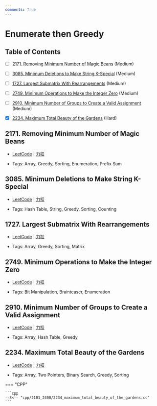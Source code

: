 ```yaml
---
comments: True
---
```


# Enumerate then Greedy

## Table of Contents

- [ ] [2171. Removing Minimum Number of Magic Beans](#2171-removing-minimum-number-of-magic-beans) (Medium)
- [ ] [3085. Minimum Deletions to Make String K-Special](#3085-minimum-deletions-to-make-string-k-special) (Medium)
- [ ] [1727. Largest Submatrix With Rearrangements](#1727-largest-submatrix-with-rearrangements) (Medium)
- [ ] [2749. Minimum Operations to Make the Integer Zero](#2749-minimum-operations-to-make-the-integer-zero) (Medium)
- [ ] [2910. Minimum Number of Groups to Create a Valid Assignment](#2910-minimum-number-of-groups-to-create-a-valid-assignment) (Medium)
- [x] [2234. Maximum Total Beauty of the Gardens](#2234-maximum-total-beauty-of-the-gardens) (Hard)


## 2171. Removing Minimum Number of Magic Beans

-    [LeetCode](https://leetcode.com/problems/removing-minimum-number-of-magic-beans/) | [力扣](https://leetcode.cn/problems/removing-minimum-number-of-magic-beans/)

-   Tags: Array, Greedy, Sorting, Enumeration, Prefix Sum



## 3085. Minimum Deletions to Make String K-Special

-    [LeetCode](https://leetcode.com/problems/minimum-deletions-to-make-string-k-special/) | [力扣](https://leetcode.cn/problems/minimum-deletions-to-make-string-k-special/)

-   Tags: Hash Table, String, Greedy, Sorting, Counting



## 1727. Largest Submatrix With Rearrangements

-    [LeetCode](https://leetcode.com/problems/largest-submatrix-with-rearrangements/) | [力扣](https://leetcode.cn/problems/largest-submatrix-with-rearrangements/)

-   Tags: Array, Greedy, Sorting, Matrix



## 2749. Minimum Operations to Make the Integer Zero

-    [LeetCode](https://leetcode.com/problems/minimum-operations-to-make-the-integer-zero/) | [力扣](https://leetcode.cn/problems/minimum-operations-to-make-the-integer-zero/)

-   Tags: Bit Manipulation, Brainteaser, Enumeration



## 2910. Minimum Number of Groups to Create a Valid Assignment

-    [LeetCode](https://leetcode.com/problems/minimum-number-of-groups-to-create-a-valid-assignment/) | [力扣](https://leetcode.cn/problems/minimum-number-of-groups-to-create-a-valid-assignment/)

-   Tags: Array, Hash Table, Greedy



## 2234. Maximum Total Beauty of the Gardens

-    [LeetCode](https://leetcode.com/problems/maximum-total-beauty-of-the-gardens/) | [力扣](https://leetcode.cn/problems/maximum-total-beauty-of-the-gardens/)

-   Tags: Array, Two Pointers, Binary Search, Greedy, Sorting

=== "CPP"

    ```cpp
    --8<-- "cpp/2101_2400/2234_maximum_total_beauty_of_the_gardens.cc"
    ```



